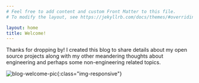 ```yaml
---
# Feel free to add content and custom Front Matter to this file.
# To modify the layout, see https://jekyllrb.com/docs/themes/#overriding-theme-defaults

layout: home
title: Welcome!
---
```


Thanks for dropping by! I created this blog to share details about my open source projects along with my other meandering thoughts about engineering and perhaps some non-engineering related topics.

![blog-welcome-pic](/blog/assets/img/blog-welcome-pic.jpg){:class="img-responsive"}